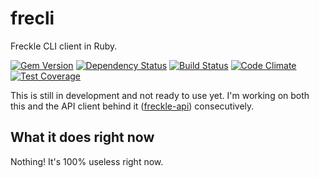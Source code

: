 # frecli
Freckle CLI client in Ruby.

[![Gem Version](https://badge.fury.io/rb/frecli.svg)](https://badge.fury.io/rb/frecli)
[![Dependency Status](https://gemnasium.com/shkm/frecli.svg)](https://gemnasium.com/shkm/frecli)
[![Build Status](https://travis-ci.org/shkm/frecli.svg)](https://travis-ci.org/shkm/frecli)
[![Code Climate](https://codeclimate.com/github/shkm/frecli/badges/gpa.svg)](https://codeclimate.com/github/shkm/frecli)
[![Test Coverage](https://codeclimate.com/github/shkm/frecli/badges/coverage.svg)](https://codeclimate.com/github/shkm/frecli/coverage)

This is still in development and not ready to use yet. I'm working on both this and the API client behind it ([freckle-api](https://github.com/shkm/freckle-api)) consecutively.

## What it does right now
Nothing! It's 100% useless right now.
